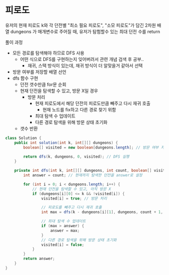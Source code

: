 # 피로도
유저의 현재 피로도 k와 각 던전별 "최소 필요 피로도", "소모 피로도"가 담긴 2차원 배열 dungeons 가 매개변수로 주어질 때, 유저가 탐험할수 있는 최대 던전 수를 return


풀이 과정
- 모든 경로를 탐색해야 하므로 DFS 사용
  - 어떤 식으로 DFS를 구현하는지 잊어버려서 관련 개념 검색 후 공부..
    - 재귀, 스택 방식이 있는데, 재귀 방식이 더 알맞을거 같아서 선택
- 방문 여부를 저장할 배열 선언
- dfs 함수 구현
  - 던전 갯수만큼 for문 순회
  - 현재 던전을 탐색할 수 있고, 방문 X일 경우
    - 방문 처리
      - 현재 피로도에서 해당 던전의 피로도만큼 빼주고 다시 재귀 호출
        - 현재 노드를 fix하고 다른 경로 찾기 위함
      - 최대 탐색 수 업데이트
      - 다른 경로 탐색을 위해 방문 상태 초기화
  - 갯수 반환

```java
class Solution {
    public int solution(int k, int[][] dungeons) {
        boolean[] visited = new boolean[dungeons.length]; // 방문 여부 저장 배열
        
        return dfs(k, dungeons, 0, visited); // DFS 실행
    }

    private int dfs(int k, int[][] dungeons, int count, boolean[] visited) {
        int answer = count; // 현재까지 탐색한 던전을 answer로 설정

        for (int i = 0; i < dungeons.length; i++) {
            // 현재 던전을 탐색할 수 있고, 아직 방문 X
            if (dungeons[i][0] <= k && !visited[i]) {
                visited[i] = true; // 방문 처리

                // 피로도를 빼주고 다시 재귀 호출
                int max = dfs(k - dungeons[i][1], dungeons, count + 1, visited);

                // 최대 탐색 수 업데이트
                if (max > answer) {
                    answer = max;
                }
                // 다른 경로 탐색을 위해 방문 상태 초기화
                visited[i] = false;
            }
        }
        return answer;
    }
}
```
